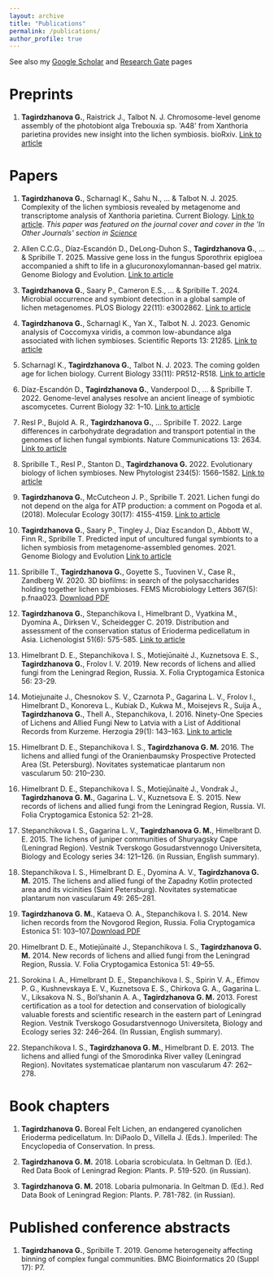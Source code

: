 ```yaml
---
layout: archive
title: "Publications"
permalink: /publications/
author_profile: true
---
```


See also my [Google Scholar](https://scholar.google.ca/citations?user=RGaY7jcAAAAJ&hl=en&authuser=1) and [Research Gate](https://www.researchgate.net/profile/Gulnara_Tagirdzhanova) pages


Preprints
======
1. **Tagirdzhanova G.**, Raistrick J., Talbot N. J. Chromosome-level genome assembly of the photobiont alga Trebouxia sp. 'A48' from Xanthoria parietina provides new insight into the lichen symbiosis. bioRxiv. [Link to article](https://www.biorxiv.org/content/10.1101/2025.05.01.651714v1) 

Papers
======
1. **Tagirdzhanova G.**, Scharnagl K., Sahu N., … & Talbot N. J. 2025. Complexity of the lichen symbiosis revealed by metagenome and transcriptome analysis of Xanthoria parietina. Current Biology. [Link to article](https://doi.org/10.1016/j.cub.2024.12.041). *This paper was featured on the journal cover and cover in the 'In Other Journals' section in [Science](https://www.science.org/doi/10.1126/science.adx6889)*

1. Allen C.C.G., Díaz-Escandón D., DeLong-Duhon S., **Tagirdzhanova G.**, …  & Spribille T.  2025. Massive gene loss in the fungus Sporothrix epigloea accompanied a shift to life in a glucuronoxylomannan-based gel matrix. Genome Biology and Evolution. [Link to article](https://doi.org/10.1093/gbe/evaf015)

1. **Tagirdzhanova G.**, Saary P., Cameron E.S., … & Spribille T. 2024. Microbial occurrence and symbiont detection in a global sample of lichen metagenomes. PLOS Biology 22(11): e3002862. [Link to article](https://doi.org/10.1371/journal.pbio.3002862)

1. **Tagirdzhanova G.**, Scharnagl K., Yan X., Talbot N. J. 2023. Genomic analysis of Coccomyxa viridis, a common low-abundance alga associated with lichen symbioses. Scientific Reports 13: 21285. [Link to article](http://rdcu.be/dsyTN)

1. Scharnagl K., **Tagirdzhanova G.**, Talbot N. J. 2023. The coming golden age for lichen biology. Current Biology 33(11): PR512-R518. [Link to article](https://www.sciencedirect.com/science/article/pii/S0960982223003706)

1. Díaz-Escandón D., **Tagirdzhanova G.**, Vanderpool D., ... & Spribille T. 2022. Genome-level analyses resolve an ancient lineage of symbiotic ascomycetes. Current Biology 32: 1–10. [Link to article](https://doi.org/10.1016/j.cub.2022.11.014)

1. Resl P., Bujold A. R., **Tagirdzhanova G.**, … Spribille T. 2022. Large differences in carbohydrate degradation and transport potential in the genomes of lichen fungal symbionts. Nature Communications 13: 2634. [Link to article](doi.org/10.1101/2021.08.01.454614)

1. Spribille T., Resl P., Stanton D., **Tagirdzhanova G.** 2022. Evolutionary biology of lichen symbioses. New Phytologist 234(5): 1566–1582. [Link to article](https://nph.onlinelibrary.wiley.com/doi/full/10.1111/nph.18048)

1. **Tagirdzhanova G.**, McCutcheon J. P., Spribille T. 2021. Lichen fungi do not depend on the alga for ATP production: a comment on Pogoda et al. (2018). Molecular Ecology 30(17): 4155-4159. [Link to article](https://onlinelibrary.wiley.com/doi/10.1111/mec.16010)

1. **Tagirdzhanova G.**, Saary P., Tingley J., Diaz Escandon D., Abbott W., Finn R., Spribille T. Predicted input of uncultured fungal symbionts to a lichen symbiosis from metagenome-assembled genomes. 2021. Genome Biology and Evolution [Link to article](https://academic.oup.com/gbe/advance-article/doi/10.1093/gbe/evab047/6163286)

1. Spribille T., **Tagirdzhanova G.**, Goyette S., Tuovinen V., Case R., Zandberg W. 2020. 3D biofilms: in search of the polysaccharides holding together lichen symbioses. FEMS Microbiology Letters 367(5): p.fnaa023. [Download PDF](http://metalichen.github.io/files/Spribille_et_al_2020.pdf)

1. **Tagirdzhanova G.**, Stepanchikova I., Himelbrant D., Vyatkina M., Dyomina A., Dirksen V., Scheidegger C. 2019. Distribution and assessment of the conservation status of Erioderma pedicellatum in Asia. Lichenologist 51(6): 575-585. [Link to article](https://www.cambridge.org/core/journals/lichenologist/article/abs/distribution-and-assessment-of-the-conservation-status-of-erioderma-pedicellatum-in-asia/FF9DE88748C7AABF6F1F0D29F8D49C70)

1. Himelbrant D. E., Stepanchikova I. S., Motiejūnaitė J., Kuznetsova E. S., **Tagirdzhanova G.**, Frolov I. V. 2019. New records of lichens and allied fungi from the Leningrad Region, Russia. X. Folia Cryptogamica Estonica 56: 23-29.

1. Motiejunaite J., Chesnokov S. V., Czarnota P., Gagarina L. V., Frolov I., Himelbrant D., Konoreva L., Kubiak D., Kukwa M., Moisejevs R., Suija A., **Tagirdzhanova G.**, Thell A., Stepanchikova, I. 2016. Ninety-One Species of Lichens and Allied Fungi New to Latvia with a List of Additional Records from Kurzeme. Herzogia 29(1): 143–163. [Link to article](https://bioone.org/journals/herzogia/volume-29/issue-1/heia.29.1.2016.143/Ninety-One-Species-of-Lichens-and-Allied-Fungi-New-to/10.13158/heia.29.1.2016.143.full)

1. Himelbrant D. E., Stepanchikova I. S., **Tagirdzhanova G. M.** 2016. The lichens and allied fungi of the Oranienbaumsky Prospective Protected Area (St. Petersburg). Novitates systematicae plantarum non vascularum 50: 210–230.

1. Himelbrant D. E., Stepanchikova I. S., Motiejūnaitė J., Vondrak J., **Tagirdzhanova G. M.**, Gagarina L. V., Kuznetsova E. S. 2015. New records of lichens and allied fungi from the Leningrad Region, Russia. VI. Folia Cryptogamica Estonica 52: 21–28.

1. Stepanchikova I. S., Gagarina L. V., **Tagirdzhanova G. M.**, Himelbrant D. E. 2015. The lichens of juniper communities of Shuryagsky Cape (Leningrad Region). Vestnik Tverskogo Gosudarstvennogo Universiteta, Biology and Ecology series 34: 121–126. (in Russian, English summary).

1. Stepanchikova I. S., Himelbrant D. E., Dyomina A. V., **Tagirdzhanova G. M.** 2015. The lichens and allied fungi of the Zapadny Kotlin protected area and its vicinities (Saint Petersburg). Novitates systematicae plantarum non vascularum 49: 265–281.

1. **Tagirdzhanova G. M.**, Kataeva O. A., Stepanchikova I. S. 2014. New lichen records from the Novgorod Region, Russia. Folia Cryptogamica Estonica 51: 103–107.[Download PDF](http://metalichen.github.io/files/Tagirdzhanova_et_al_2014.pdf)

1. Himelbrant D. E., Motiejūnaitė J., Stepanchikova I. S., **Tagirdzhanova G. M.** 2014. New records of lichens and allied fungi from the Leningrad Region, Russia. V. Folia Cryptogamica Estonica 51: 49–55.

1. Sorokina I. A., Himelbrant D. E., Stepanchikova I. S., Spirin V. A., Efimov P. G., Kushnevskaya E. V., Kuznetsova E. S., Chirkova G. A., Gagarina L. V., Liksakova N. S., Bol’shanin A. A., **Tagirdzhanova G. M.** 2013. Forest certification as a tool for detection and conservation of biologically valuable forests and scientific research in the eastern part of Leningrad Region. Vestnik Tverskogo Gosudarstvennogo Universiteta, Biology and Ecology series 32: 246–264. (In Russian, English summary).

1. Stepanchikova I. S., **Tagirdzhanova G. M.**, Himelbrant D. E. 2013. The lichens and allied fungi of the Smorodinka River valley (Leningrad Region). Novitates systematicae plantarum non vascularum 47: 262–278.

Book chapters
======
1. **Tagirdzhanova G.** Boreal Felt Lichen, an endangered cyanolichen Erioderma pedicellatum. In: DiPaolo D., Villella J. (Eds.). Imperiled: The Encyclopedia of Conservation. In press.

1. **Tagirdzhanova G. M.** 2018. Lobaria scrobiculata. In Geltman D. (Ed.). Red Data Book of Leningrad Region: Plants. P. 519-520. (in Russian).

1. **Tagirdzhanova G. M.** 2018. Lobaria pulmonaria. In Geltman D. (Ed.). Red Data Book of Leningrad Region: Plants. P. 781-782. (in Russian).

Published conference abstracts
======
1. **Tagirdzhanova G.**, Spribille T. 2019. Genome heterogeneity affecting binning of complex fungal communities. BMC Bioinformatics 20 (Suppl 17): P7.

